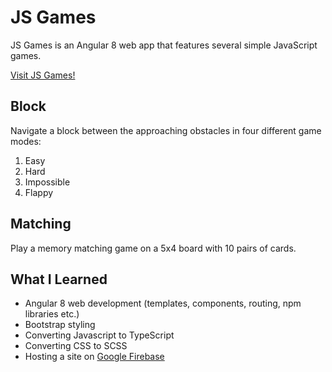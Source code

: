 # JS Games

JS Games is an Angular 8 web app that features several simple JavaScript games.

[Visit JS Games!](https://js-gms.firebaseapp.com/)

## Block

Navigate a block between the approaching obstacles in four different game modes:

1. Easy
2. Hard
3. Impossible
4. Flappy

## Matching

Play a memory matching game on a 5x4 board with 10 pairs of cards.

## What I Learned

* Angular 8 web development (templates, components, routing, npm libraries etc.)
* Bootstrap styling
* Converting Javascript to TypeScript
* Converting CSS to SCSS
* Hosting a site on [Google Firebase](https://firebase.google.com/)
